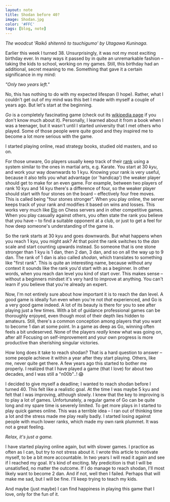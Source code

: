 ```yaml
---
layout: note
title: Shodan before 40?
image: Shodan.jpg
color: '#FFC'
tags: [blog, note]
---
```


*The woodcut 'Raikō shitennō to
tsuchigumo' by Utagawa Kuninaga.*

Earlier this week I turned 38. Unsurprisingly, it was not my most
exciting birthday ever. In many ways it passed by in quite an
unremarkable fashion – taking the kids to school, working on my
games. Still, this birthday had an additional, secret meaning to me. Something
that gave it a certain significance in my mind:

*"Only two years left."*

No, this has nothing to do with my expected lifespan (I hope). Rather,
what I couldn't get out of my mind was this bet I made with myself a
couple of years ago. But let's start at the beginning.

*Go* is a completely fascinating game (check out its [wikipedia
page](https://en.m.wikipedia.org/wiki/Go_(game)) if you don't know
much about it). Personally, I learned about it from a book when I was a
teenager, but it wasn't until I started
university that I met others who
played. Some of those people were quite good and they inspired me
to become a lot more serious with the game.

I started playing online,
read strategy books, studied old masters, and so on.

For those unware, Go players usually keep track of their
[rank](https://en.m.wikipedia.org/wiki/Go_ranks_and_ratings) using a
system similar to the ones in martial arts, e.g. Karate. You start at
30 *kyu*, and work your way downwards to 1 kyu. Knowing your rank is
very useful, because it also tells you what advantage (or 'handicap')
the weaker player should get to make for an even game. For example,
between two players of rank 10 kyu and 14 kyu there's a difference of
four, so the weaker player should start with four stones on the board
– effectively four free moves. This is called being "four stones
stronger". When you play online, the server keeps track of your rank
and modifies it based on wins and losses. This works very much like
[Elo](https://sv.wikipedia.org/wiki/Elo-rating) on Chess servers and
in other competitive games. When you play casually against others, you
often state the rank you believe that you have – to find a suitable
opponent at a club, or just to get a feel for how deep someone's
understanding of the game is.

So the rank starts at 30 kyu and goes downwards. But what happens when
you reach 1 kyu, you might ask? At that point the rank switches to the
*dan* scale and start counting upwards instead. So someone that is one
stone stronger than 1 kyu is 1 dan, then 2 dan, 3 dan, and so on all
the way up to 9 dan. The rank of 1 dan is also called *shodan*,
which translates to something like "first rank". This is quite an
interesting name, because without any context it sounds like
the rank you'd start with as a beginner. In other words, when you
reach dan level you kind of start over. This makes sense –
without a beginners mindset it's very hard to improve at anything. You
can't learn if you believe that you're already an expert.

Now, I'm not entirely sure about how important it is to reach the dan
level. A good game is ideally fun even when you're not *that*
experienced, and Go is a very good game indeed. A lot of its beauty is
there for you to see after playing just a few times. With a bit of
guidance professional games can be thoroughly enjoyed, even though
most of their depth lies hidden to amateurs. Still, there's a common
conception among players that you want to become 1 dan at some
point. In a game as deep as Go, winning often feels a bit
undeserved. None of the players *really* knew what was going on, after
all! Focusing on self-improvement and your own progress is more
productive than sherishing singular victories.

How long does it take to reach shodan? That is a hard question to
answer – some people achieve it within a year after they start
playing. Others, like me, never quite get there. A few years ago this
started to bother me properly. I realized that I have played a game
(that I love) for about two decades, and I was still a "n00b"..! 😱

I decided to give myself a deadline; I wanted to reach shodan before I
turned 40. This felt like a realistic goal. At the time I was maybe 5
kyu and felt that I was improving, although slowly. I knew that the
key to improving is to play a lot of games. Unfortunately, a regular
game of Go can be quite long and my spare time is severely limited. To
get more plays in I started to play quick games online. This was a
terrible idea – I ran out of thinking time a lot and the stress made
me play really badly. I started losing against people with much lower
ranks, which made my own rank plummet. It was not a great feeling.

*Relax, it's just a game.*

I have started playing online again, but with slower games. I practice
as often as I can, but try to not stress about it. I wrote this
article to motivate myself, to be a bit more accountable. In two years
I will read it again and see if I reached my goal. It's kind of
exciting. My predicition is that I will be unsatisfied, no matter the
outcome. If I do manage to reach shodan, I'll most likely want to
become 2 dan. And if not, well then I failed. Perhaps that will make
me sad, but I will be fine. I'll keep trying to teach my kids.

And maybe (just maybe) I can find happiness in playing this
game that I love, only for the fun of it.
